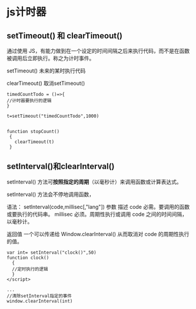 # js计时器

## setTimeout() 和 clearTimeout()
通过使用 JS，有能力做到在一个设定的时间间隔之后来执行代码，而不是在函数被调用后立即执行。称之为计时事件。

setTimeout()
未来的某时执行代码

clearTimeout()
取消setTimeout()


```
timedCountTodo = ()=>{
//计时器要执行的逻辑
}

t=setTimeout("timedCountTodo",1000)


function stopCount()
 {
   clearTimeout(t)
 }
```


## setInterval()和clearInterval()
setInterval() 方法可**按照指定的周期**（以毫秒计）来调用函数或计算表达式。

setInterval() 方法会不停地调用函数，

语法：
setInterval(code,millisec[,"lang"])
参数	描述
code	必需。要调用的函数或要执行的代码串。
millisec	必须。周期性执行或调用 code 之间的时间间隔，以毫秒计。

返回值
一个可以传递给 Window.clearInterval() 从而取消对 code 的周期性执行的值。

```
var int= setInterval("clock()",50)
function clock()
  {
  //定时执行的逻辑
  }
</script>

...
//清除setInterval指定的事件
window.clearInterval(int)

```







